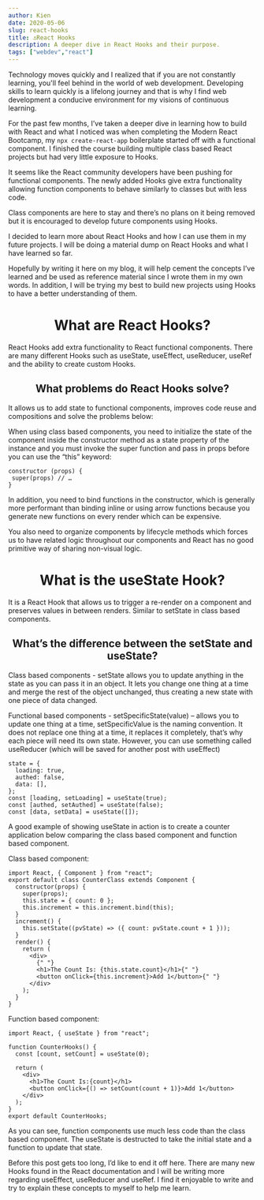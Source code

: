```yaml
---
author: Kien
date: 2020-05-06
slug: react-hooks
title: ⚓React Hooks
description: A deeper dive in React Hooks and their purpose.
tags: ["webdev","react"]
---
```


Technology moves quickly and I realized that if you are not constantly learning, you'll feel behind in the world of web development. Developing skills to learn quickly is a lifelong journey and that is why I find web development a conducive environment for my visions of continuous learning.


For the past few months, I’ve taken a deeper dive in learning how to build with React and what I noticed was when completing the Modern React Bootcamp, my `npx create-react-app` boilerplate started off with a functional component. I finished the course building multiple class based React projects but had very little exposure to Hooks.


It seems like the React community developers have been pushing for functional components. The newly added Hooks give extra functionality allowing function components to behave similarly to classes but with less code. 


Class components are here to stay and there’s no plans on it being removed but it is encouraged to develop future components using Hooks.

I decided to learn more about React Hooks and how I can use them in my future projects. I will be doing a material dump on React Hooks and what I have learned so far. 


Hopefully by writing it here on my blog, it will help cement the concepts I’ve learned and be used as reference material since I wrote them in my own words. In addition, I will be trying my best to build new projects using Hooks to have a better understanding of them.

# <center>What are React Hooks?</center>

React Hooks add extra functionality to React functional components. There are many different Hooks such as useState, useEffect, useReducer, useRef and the ability to create custom Hooks. 

## <center> What problems do React Hooks solve? </center>
It allows us to add state to functional components, improves code reuse and compositions and solve the problems below:

When using class based components, you need to initialize the state of the component inside the constructor method as a state property of the instance and you must invoke the super function and pass in props before you can use the “this” keyword:

```
constructor (props) {
 super(props) // … 
}
```

In addition, you need to bind functions in the constructor, which is generally more performant than binding inline or using arrow functions because you generate new functions on every render which can be expensive.

You also need to organize components by lifecycle methods which forces us to have related logic throughout our components and React has no good primitive way of sharing non-visual logic.

# <center> What is the useState Hook? </center>
It is a React Hook that allows us to trigger a re-render on a component and preserves values in between renders. Similar to setState in class based components.

## <center> What’s the difference between the setState and useState? </center>
Class based components - setState allows you to update anything in the state as you can pass it in an object. It lets you change one thing at a time and merge the rest of the object unchanged, thus creating a new state with one piece of data changed.

Functional based components - setSpecificState(value) – allows you to update one thing at a time, setSpecificValue is the naming convention. It does not replace one thing at a time, it replaces it completely, that’s why each piece will need its own state. However, you can use something called useReducer (which will be saved for another post with useEffect)

```JSX
state = {
  loading: true,
  authed: false,
  data: [],
};
const [loading, setLoading] = useState(true);
const [authed, setAuthed] = useState(false);
const [data, setData] = useState([]);
```

A good example of showing useState in action is to create a counter application below comparing the class based component and function based component.

Class based component:

```JSX
import React, { Component } from "react";
export default class CounterClass extends Component {
  constructor(props) {
    super(props);
    this.state = { count: 0 };
    this.increment = this.increment.bind(this);
  }
  increment() {
    this.setState((pvState) => ({ count: pvState.count + 1 }));
  }
  render() {
    return (
      <div>
        {" "}
        <h1>The Count Is: {this.state.count}</h1>{" "}
        <button onClick={this.increment}>Add 1</button>{" "}
      </div>
    );
  }
}
```

Function based component:

```JSX
import React, { useState } from "react";

function CounterHooks() {
  const [count, setCount] = useState(0);

  return (
    <div>
      <h1>The Count Is:{count}</h1>
      <button onClick={() => setCount(count + 1)}>Add 1</button>
    </div>
  );
}
export default CounterHooks;

```

As you can see, function components use much less code than the class based component. The useState is destructed to take the initial state and a function to update that state.

Before this post gets too long, I’d like to end it off here. There are many new Hooks found in the React documentation and I will be writing more regarding useEffect, useReducer and useRef. I find it enjoyable to write and try to explain these concepts to myself to help me learn.




